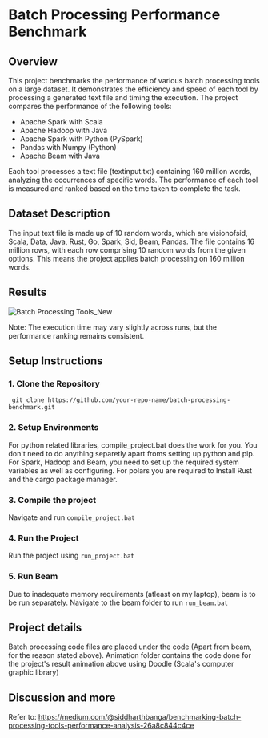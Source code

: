 # Batch Processing Performance Benchmark
## Overview

This project benchmarks the performance of various batch processing tools on a large dataset. It demonstrates the efficiency and speed of each tool by processing a generated text file and timing the execution. The project compares the performance of the following tools:

- Apache Spark with Scala
- Apache Hadoop with Java
- Apache Spark with Python (PySpark)
- Pandas with Numpy (Python)
- Apache Beam with Java

Each tool processes a text file (textinput.txt) containing 160 million words, analyzing the occurrences of specific words. The performance of each tool is measured and ranked based on the time taken to complete the task.

## Dataset Description

The input text file is made up of 10 random words, which are visionofsid, Scala, Data, Java, Rust, Go, Spark, Sid, Beam, Pandas.
The file contains 16 million rows, with each row comprising 10 random words from the given options. This means the project applies batch processing on 160 million words.

## Results

![Batch Processing Tools_New](https://github.com/user-attachments/assets/1146d210-79e3-4a86-a643-773ac2278d5c)

Note: The execution time may vary slightly across runs, but the performance ranking remains consistent.

## Setup Instructions

### 1. Clone the Repository
``` git clone https://github.com/your-repo-name/batch-processing-benchmark.git```
### 2. Setup Environments
For python related libraries, compile_project.bat does the work for you. You don't need to do anything separetly apart froms setting up python and pip. For Spark, Hadoop and Beam, you need to set up the required system variables as well as configuring. For polars you are required to Install Rust and the cargo package manager.
### 3. Compile the project
Navigate and run
``` compile_project.bat ```
### 4. Run the Project
Run the project using ``run_project.bat``
### 5. Run Beam
Due to inadequate memory requirements (atleast on my laptop), beam is to be run separately. Navigate to the beam folder to run ```run_beam.bat```

## Project details
Batch processing code files are placed under the code (Apart from beam, for the reason stated above). Animation folder contains the code done for the project's result animation above using Doodle (Scala's computer graphic library)

## Discussion and more
Refer to: https://medium.com/@siddharthbanga/benchmarking-batch-processing-tools-performance-analysis-26a8c844c4ce




